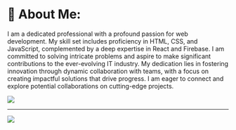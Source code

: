 # 💫 About Me:
I am a dedicated professional with a profound passion for web development. My skill set includes proficiency in HTML, CSS, and JavaScript, complemented by a deep expertise in React and Firebase. I am committed to solving intricate problems and aspire to make significant contributions to the ever-evolving IT industry. My dedication lies in fostering innovation through dynamic collaboration with teams, with a focus on creating impactful solutions that drive progress. I am eager to connect and explore potential collaborations on cutting-edge projects.

![](https://github-readme-streak-stats.herokuapp.com/?user=romeshjainn&theme=radical&hide_border=false)<br/>

---

[![](https://visitcount.itsvg.in/api?id=romeshjainn&icon=0&color=0)](https://visitcount.itsvg.in)

